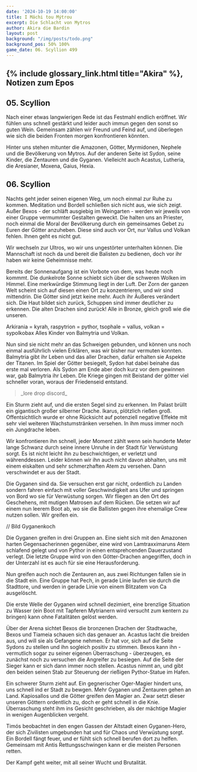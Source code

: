 ```yaml
---
date: '2024-10-19 14:00:00'
title: I Máchi tou Mýtrou
excerpt: Die Schlacht von Mytros
author: Akira die Bardin
layout: post
background: "/img/posts/todo.png"
background_pos: 50% 100%
game_date: 06. Scyllion 499
---
```


## {% include glossary_link.html title="Akira" %}, Notizen zum Epos

## 05. Scyllion
Nach einer etwas langwierigen Rede ist das Festmahl endlich eröffnet. Wir fühlen uns schnell gestärkt und leider auch immun gegen den sonst so guten Wein. Gemeinsam zählen wir Freund und Feind auf, und überlegen wie sich die beiden Fronten morgen konfrontieren könnten.

Hinter uns stehen mitunter die Amazonen, Götter, Myrmidonen, Nephele und die Bevölkerung von Mytros. Auf der anderen Seite ist Sydon, seine Kinder, die Zentauren und die Gyganen. Vielleicht auch Acastus, Lutheria, die Aresianer, Moxena, Gaius, Hexia.


## 06. Scyllion

Nachts geht jeder seinen eigenen Weg, um noch einmal zur Ruhe zu kommen. Meditation und Bordell schließen sich nicht aus, wie sich zeigt. Außer Bexos - der schläft ausgiebig im Weingarten - werden wir jeweils von einer Gruppe vermummter Gestalten geweckt. Die halten uns an Priester, noch einmal die Moral der Bevölkerung durch ein gemeinsames Gebet zu Euren der Götter anzuheben. Diese sind auch vor Ort, nur Vallus und Volkan fehlen. Ihnen geht es nicht gut.

Wir wechseln zur Ultros, wo wir uns ungestörter unterhalten können. Die Mannschaft ist noch da und bereit die Balisten zu bedienen, doch vor ihr haben wir keine Geheimnisse mehr.

Bereits der Sonnenaufgang ist ein Vorbote von dem, was heute noch kommmt. Die dunkelrote Sonne schiebt sich über die schweren Wolken im Himmel. Eine merkwürdige Stimmung liegt in der Luft. Der Zorn der ganzen Welt scheint sich auf diesen einen Ort zu konzentrieren, und wir sind mittendrin. Die Götter sind jetzt keine mehr. Auch ihr Äußeres verändert sich. Die Haut bildet sich zurück, Schuppen sind immer deutlicher zu erkennen. Die alten Drachen sind zurück! Alle in Bronze, gleich groß wie die unseren.

Arkirania = kyrah, raspytrion = pythor, tsophale = vallus, volkan = sypolkobax
Alles Kinder von Balmytria und Volkan.

Nun sind sie nicht mehr an das Schweigen gebunden, und können uns noch einmal ausführlich vielen Erklären, was wir bisher nur vermuten konnten. Balmytria gibt ihr Leben und das aller Drachen, dafür erhalten sie Aspekte der Titanen. Im Spiel der Götter besiegelt, Sydon hat dabei beinahe das erste mal verloren. Als Sydon am Ende aber doch kurz vor dem gewinnen war, gab Balmytria ihr Leben. DIe Kriege gingen mit Beistand der götter viel schneller voran, woraus der Friedenseid entstand.

<blockquote>
_lore drop discord_
</blockquote>

Ein Sturm zieht auf, und die ersten Segel sind zu erkennen. Im Palast brüllt ein gigantisch großer silberner Drache. Ikarus, plötzlich rießen groß. Offentsichtlich wurde er ohne Rücksicht auf potenziell negative Effekte mit sehr viel weiteren Wachstumstränken versehen. In ihm muss immer noch ein Jungdrache leben.

Wir konfrontieren ihn schnell, jeder Moment zählt wenn sein hunderte Meter lange Schwanz durch seine innere Unruhe in der Stadt für Verwüstung sorgt. Es ist nicht leicht ihn zu beschwichtigen, er verletzt und währenddessen. Leider können wir ihn auch nicht davon abhalten, uns mit einem eiskalten und sehr schmerzhaften Atem zu versehen. Dann verschwindet er aus der Stadt.

Die Gyganen sind da. Sie versuchen erst gar nicht, ordentlich zu Landen sondern fahren einfach mit voller Geschwindigkeit ans Ufer und springen von Bord wo sie für Verwüstung sorgen.
Wir fliegen an den Ort des Geschehens, mit mutigen Matrosen auf dem Rücken. Die setzen wir auf einem nun leerem Boot ab, wo sie die Ballisten gegen ihre ehemalige Crew nutzen sollen. Wir greifen ein.

// Bild Gyganenkoch

Die Gyganen greifen in drei Gruppen an. Eine sieht sich mit den Amazonen harten Gegensacherinnen gegenüber, eine wird von Lamtraxximaruns Atem schlafend gelegt und von Pythor in einen entsprehcenden Dauerzustand verlegt. Die letzte Gruppe wird von den Götter-Drachen angegriffen, doch in der Unterzahl ist es auch für sie eine Herausforderung.

Nun greifen auch noch die Zentauren an, aus zwei Richtungen fallen sie in die Stadt ein. Eine Gruppe hat Pech, in gerade Linie laufen sie durch die Stadttore, und werden in gerade Linie von einem Blitzatem von Ca ausgelöscht.

Die erste Welle der Gyganen wird schnell dezimiert, eine brenzlige Situation zu Wasser (ein Boot mit Tapferen Mytrianern wird versucht zum kentern zu bringen) kann ohne Fatalitäten gelöst werden.

Über der Arena sichtet Bexos die bronzenen Drachen der Stadtwache, Bexos und Tiameia schauen sich das genauer an.
Acastus lacht die breiden aus, und will sie als Gefangene nehmen. Er hat vor, sich auf die Seite Sydons zu stellen und ihn sogleich positiv zu stimmen. Bexos kann ihn - vermutlich sogar zu seiner eigenen Überraschung - überzeugen, es zunächst noch zu versuchen die Angreifer zu besiegen. Auf die Seite der Sieger kann er sich dann immer noch stellen. Acastus nimmt an, und gibt den beiden seinen Stab zur Steuerung der rießigen Pythor-Statue im Hafen.

Ein schwerer Sturm zieht auf. Ein gegnerischer Oger-Magier hindert uns, uns schnell ind er Stadt zu bewgen. Mehr Gyganen und Zentauren gehen an Land. Kapiosallos und die Götter greifen den Magier an. Zwar setzt dieser unseren Göttern ordentlich zu, doch er geht schnell in die Knie. Überraschung steht ihm ins Gesicht geschrieben, als der mächtige Magier in wenigen Augenblicken vergeht.

Timós beobachtet in den engen Gassen der Altstadt einen Gyganen-Hero, der sich Zivilisten umgebunden hat und für Chaos und Verwüstung sorgt. Ein Bordell fängt feuer, und er fühlt sich schnell berufen dort zu helfen. Gemeinsam mit Antis Rettungsschwingen kann er die meisten Personen retten.

Der Kampf geht weiter, mit all seiner Wucht und Brutalität.

<!--
## Combat manual
Blessed

* Action:
  * AOE: Hauntin Phalanx
  * 2 ttacks
    * IF HIT:  spectral warrior (every time)
    * IF HIT: Stun attempt
  * Spell: Spirit guardian
  * Heal 1d8 +4
  * Use item: Power word stun
  * (Divine blessing; ever 7 days)
* Bonus:
  * Dodge + Hit die regain
  * Two unarmed strikes
* Reaction:
  * Shell of the dragon turtle
* Take damage
  * Evasion: Dex save -> half damage
* Anti
  * 3x attack
  * OR: 1x breath acid line
  * OR: 1x breath slowing cone
* Enemy nearby Start of turn
  * Spirit guardian: check
<!--
Die Amazonen sind mit der Halbinsel Aresia in Verbindung, Narsus für viele aresianer ein spielzeug der königin.

Character highlights:
## Tiameia
## Kapiosallos
## Bexos
## Timos
-->
